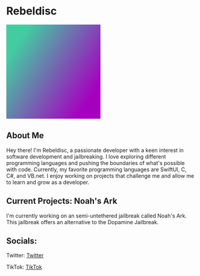# Rebeldisc

<img src="icon.png" width="250" height="250" alt="Noah's Ark">

## About Me
Hey there! I'm Rebeldisc, a passionate developer with a keen interest in software development and jailbreaking. I love exploring different programming languages and pushing the boundaries of what's possible with code. Currently, my favorite programming languages are SwiftUI, C, C#, and VB.net. I enjoy working on projects that challenge me and allow me to learn and grow as a developer.

## Current Projects: Noah's Ark
I'm currently working on an semi-untethered jailbreak called Noah's Ark. This jailbreak offers an alternative to the Dopamine Jailbreak.

## Socials:

Twitter:
[Twitter](https://www.twiter.com/rebeldisc)

TikTok:
[TikTok](https://www.tiktok.com/@noahssoftware)
